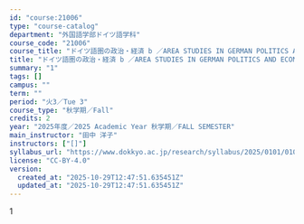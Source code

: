 ```yaml
---
id: "course:21006"
type: "course-catalog"
department: "外国語学部ドイツ語学科"
course_code: "21006"
course_title: "ドイツ語圏の政治・経済 b ／AREA STUDIES IN GERMAN POLITICS AND ECONOMICS b"
title: "ドイツ語圏の政治・経済 b ／AREA STUDIES IN GERMAN POLITICS AND ECONOMICS b"
summary: "1"
tags: []
campus: ""
term: ""
period: "火3／Tue 3"
course_type: "秋学期／Fall"
credits: 2
year: "2025年度／2025 Academic Year 秋学期／FALL SEMESTER"
main_instructor: "田中 洋子"
instructors: ["[]"]
syllabus_url: "https://www.dokkyo.ac.jp/research/syllabus/2025/0101/0101_21006_ja_JP.html"
license: "CC-BY-4.0"
version:
  created_at: "2025-10-29T12:47:51.635451Z"
  updated_at: "2025-10-29T12:47:51.635451Z"
---
```

1
